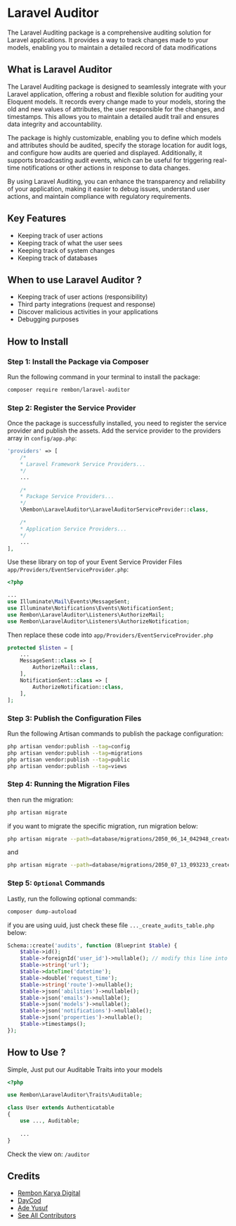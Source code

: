 # Laravel Auditor
The Laravel Auditing package is a comprehensive auditing solution for Laravel applications. It provides a way to track changes made to your models, enabling you to maintain a detailed record of data modifications

## What is Laravel Auditor
The Laravel Auditing package is designed to seamlessly integrate with your Laravel application, offering a robust and flexible solution for auditing your Eloquent models. It records every change made to your models, storing the old and new values of attributes, the user responsible for the changes, and timestamps. This allows you to maintain a detailed audit trail and ensures data integrity and accountability.

The package is highly customizable, enabling you to define which models and attributes should be audited, specify the storage location for audit logs, and configure how audits are queried and displayed. Additionally, it supports broadcasting audit events, which can be useful for triggering real-time notifications or other actions in response to data changes.

By using Laravel Auditing, you can enhance the transparency and reliability of your application, making it easier to debug issues, understand user actions, and maintain compliance with regulatory requirements.

## Key Features
- Keeping track of user actions
- Keeping track of what the user sees
- Keeping track of system changes
- Keeping track of databases 

## When to use Laravel Auditor ?
- Keeping track of user actions (responsibility)
- Third party integrations (request and response)
- Discover malicious activities in your applications
- Debugging purposes

## How to Install

### Step 1: Install the Package via Composer
Run the following command in your terminal to install the package:

```sh
composer require rembon/laravel-auditor
```

### Step 2: Register the Service Provider
Once the package is successfully installed, you need to register the service provider and publish the assets. Add the service provider to the providers array in `config/app.php`:

```php
'providers' => [
    /*
    * Laravel Framework Service Providers...
    */
    ...

    /*
    * Package Service Providers...
    */
    \Rembon\LaravelAuditor\LaravelAuditorServiceProvider::class,

    /*
    * Application Service Providers...
    */
    ...
],
```

Use these library on top of your Event Service Provider Files `app/Providers/EventServiceProvider.php`:
```php
<?php

...
use Illuminate\Mail\Events\MessageSent;
use Illuminate\Notifications\Events\NotificationSent;
use Rembon\LaravelAuditor\Listeners\AuthorizeMail;
use Rembon\LaravelAuditor\Listeners\AuthorizeNotification;
```

Then replace these code into `app/Providers/EventServiceProvider.php`
```php
protected $listen = [
    ...
    MessageSent::class => [
        AuthorizeMail::class,
    ],
    NotificationSent::class => [
        AuthorizeNotification::class,
    ],
];
```

### Step 3: Publish the Configuration Files
Run the following Artisan commands to publish the package configuration:

```sh
php artisan vendor:publish --tag=config
php artisan vendor:publish --tag=migrations
php artisan vendor:publish --tag=public
php artisan vendor:publish --tag=views
```

### Step 4: Running the Migration Files
then run the migration:
```sh
php artisan migrate
```

if you want to migrate the specific migration, run migration below:
```sh
php artisan migrate --path=database/migrations/2050_06_14_042948_create_audits_table.php
```
and
```sh
php artisan migrate --path=database/migrations/2050_07_13_093233_create_performances_table.php
```

### Step 5: `Optional` Commands
Lastly, run the following optional commands:

```sh
composer dump-autoload
```

if you are using uuid, just check these file `..._create_audits_table.php` below:
```php
Schema::create('audits', function (Blueprint $table) {
    $table->id();
    $table->foreignId('user_id')->nullable(); // modify this line into foreignUuid method, do not change the column name
    $table->string('url');
    $table->dateTime('datetime');
    $table->double('request_time');
    $table->string('route')->nullable();
    $table->json('abilities')->nullable();
    $table->json('emails')->nullable();
    $table->json('models')->nullable();
    $table->json('notifications')->nullable();
    $table->json('properties')->nullable();
    $table->timestamps();
});
```

## How to Use ?
Simple, Just put our Auditable Traits into your models

```php
<?php

use Rembon\LaravelAuditor\Traits\Auditable;

class User extends Authenticatable
{
    use ..., Auditable;
    
    ...
}

```

Check the view on: `/auditor`

## Credits
- [Rembon Karya Digital](https://github.com/rembonnn)
- [DayCod](https://github.com/dayCod)
- [Ade Yusuf](https://github.com/adeyusuf211)
- [See All Contributors](https://github.com/rembonnn/laravel-auditor/contributors)
